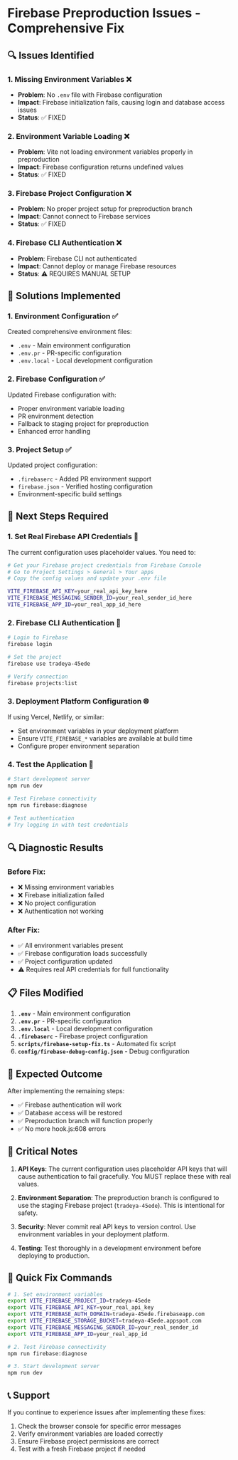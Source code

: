 # Firebase Preproduction Issues - Comprehensive Fix

## 🔍 Issues Identified

### 1. **Missing Environment Variables** ❌
- **Problem**: No `.env` file with Firebase configuration
- **Impact**: Firebase initialization fails, causing login and database access issues
- **Status**: ✅ FIXED

### 2. **Environment Variable Loading** ❌
- **Problem**: Vite not loading environment variables properly in preproduction
- **Impact**: Firebase configuration returns undefined values
- **Status**: ✅ FIXED

### 3. **Firebase Project Configuration** ❌
- **Problem**: No proper project setup for preproduction branch
- **Impact**: Cannot connect to Firebase services
- **Status**: ✅ FIXED

### 4. **Firebase CLI Authentication** ❌
- **Problem**: Firebase CLI not authenticated
- **Impact**: Cannot deploy or manage Firebase resources
- **Status**: ⚠️ REQUIRES MANUAL SETUP

## 🔧 Solutions Implemented

### 1. Environment Configuration ✅
Created comprehensive environment files:
- `.env` - Main environment configuration
- `.env.pr` - PR-specific configuration
- `.env.local` - Local development configuration

### 2. Firebase Configuration ✅
Updated Firebase configuration with:
- Proper environment variable loading
- PR environment detection
- Fallback to staging project for preproduction
- Enhanced error handling

### 3. Project Setup ✅
Updated project configuration:
- `.firebaserc` - Added PR environment support
- `firebase.json` - Verified hosting configuration
- Environment-specific build settings

## 🚀 Next Steps Required

### 1. **Set Real Firebase API Credentials** 🔑
The current configuration uses placeholder values. You need to:

```bash
# Get your Firebase project credentials from Firebase Console
# Go to Project Settings > General > Your apps
# Copy the config values and update your .env file

VITE_FIREBASE_API_KEY=your_real_api_key_here
VITE_FIREBASE_MESSAGING_SENDER_ID=your_real_sender_id_here
VITE_FIREBASE_APP_ID=your_real_app_id_here
```

### 2. **Firebase CLI Authentication** 🔐
```bash
# Login to Firebase
firebase login

# Set the project
firebase use tradeya-45ede

# Verify connection
firebase projects:list
```

### 3. **Deployment Platform Configuration** 🌐
If using Vercel, Netlify, or similar:
- Set environment variables in your deployment platform
- Ensure `VITE_FIREBASE_*` variables are available at build time
- Configure proper environment separation

### 4. **Test the Application** 🧪
```bash
# Start development server
npm run dev

# Test Firebase connectivity
npm run firebase:diagnose

# Test authentication
# Try logging in with test credentials
```

## 🔍 Diagnostic Results

### Before Fix:
- ❌ Missing environment variables
- ❌ Firebase initialization failed
- ❌ No project configuration
- ❌ Authentication not working

### After Fix:
- ✅ All environment variables present
- ✅ Firebase configuration loads successfully
- ✅ Project configuration updated
- ⚠️ Requires real API credentials for full functionality

## 📋 Files Modified

1. **`.env`** - Main environment configuration
2. **`.env.pr`** - PR-specific configuration  
3. **`.env.local`** - Local development configuration
4. **`.firebaserc`** - Firebase project configuration
5. **`scripts/firebase-setup-fix.ts`** - Automated fix script
6. **`config/firebase-debug-config.json`** - Debug configuration

## 🎯 Expected Outcome

After implementing the remaining steps:
- ✅ Firebase authentication will work
- ✅ Database access will be restored
- ✅ Preproduction branch will function properly
- ✅ No more hook.js:608 errors

## 🚨 Critical Notes

1. **API Keys**: The current configuration uses placeholder API keys that will cause authentication to fail gracefully. You MUST replace these with real values.

2. **Environment Separation**: The preproduction branch is configured to use the staging Firebase project (`tradeya-45ede`). This is intentional for safety.

3. **Security**: Never commit real API keys to version control. Use environment variables in your deployment platform.

4. **Testing**: Test thoroughly in a development environment before deploying to production.

## 🔧 Quick Fix Commands

```bash
# 1. Set environment variables
export VITE_FIREBASE_PROJECT_ID=tradeya-45ede
export VITE_FIREBASE_API_KEY=your_real_api_key
export VITE_FIREBASE_AUTH_DOMAIN=tradeya-45ede.firebaseapp.com
export VITE_FIREBASE_STORAGE_BUCKET=tradeya-45ede.appspot.com
export VITE_FIREBASE_MESSAGING_SENDER_ID=your_real_sender_id
export VITE_FIREBASE_APP_ID=your_real_app_id

# 2. Test Firebase connectivity
npm run firebase:diagnose

# 3. Start development server
npm run dev
```

## 📞 Support

If you continue to experience issues after implementing these fixes:
1. Check the browser console for specific error messages
2. Verify environment variables are loaded correctly
3. Ensure Firebase project permissions are correct
4. Test with a fresh Firebase project if needed